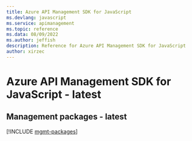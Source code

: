 ```yaml
---
title: Azure API Management SDK for JavaScript
ms.devlang: javascript
ms.service: apimanagement
ms.topic: reference
ms.data: 08/09/2022
ms.author: jeffish
description: Reference for Azure API Management SDK for JavaScript
author: xirzec
---
```

# Azure API Management SDK for JavaScript - latest

## Management packages - latest
[!INCLUDE [mgmt-packages](api-management-mgmt-index.md)]